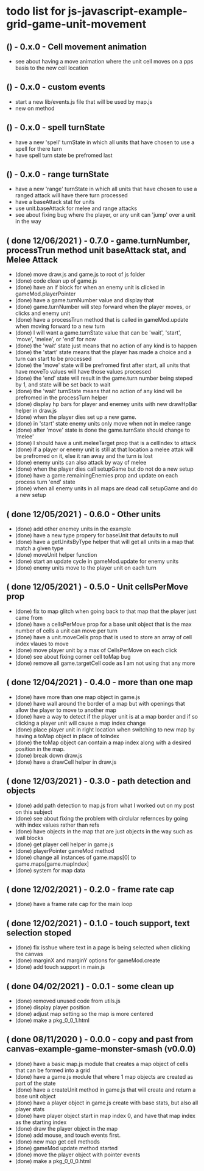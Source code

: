 # todo list for js-javascript-example-grid-game-unit-movement

## () - 0.x.0 - Cell movement animation
* see about having a move animation where the unit cell moves on a pps basis to the new cell location

## () - 0.x.0 - custom events
* start a new lib/events.js file that will be used by map.js
* new on method

## () - 0.x.0 - spell turnState
* have a new 'spell' turnState in which all units that have chosen to use a spell for there turn
* have spell turn state be prefromed last

## () - 0.x.0 - range turnState
* have a new 'range' turnState in which all units that have chosen to use a ranged attack will have there turn processed
* have a baseAttack stat for units
* use unit.baseAttack for melee and range attacks
* see about fixing bug where the player, or any unit can 'jump' over a unit in the way

## ( done 12/06/2021 ) - 0.7.0 - game.turnNumber, processTrun method unit baseAttack stat, and Melee Attack
* (done) move draw.js and game.js to root of js folder
* (done) code clean up of game.js
* (done) have an if block for when an enemy unit is clicked in gameMod.playerPointer 
* (done) have a game.turnNumber value and display that
* (done) game.turnNumber will step forward when the player moves, or clicks and enemy unit
* (done) have a processTrun method that is called in gameMod.update when moving forward to a new turn
* (done) I will want a game.turnState value that can be 'wait', 'start', 'move', 'melee', or 'end' for now
* (done) the 'wait' state just means that no action of any kind is to happen
* (done) the 'start' state means that the player has made a choice and a turn can start to be processed
* (done) the 'move' state will be prefromed first after start, all units that have moveTo values will have those values processed
* (done) the 'end' state will result in the game.turn number being steped by 1, and state will be set back to wait
* (done) the 'wait' turnState means that no action of any kind will be prefromed in the processTurn helper
* (done) display hp bars for player and enemey units with new drawHpBar helper in draw.js
* (done) when the player dies set up a new game.
* (done) in 'start' state enemy units only move when not in melee range
* (done) after 'move' state is done the game.turnSate should change to 'melee'
* (done) I should have a unit.meleeTarget prop that is a cellIndex to attack
* (done) if a player or enemy unit is still at that location a melee attak will be prefromed on it, else it ran away and the turn is lost
* (done) enemy units can also attack by way of melee
* (done) when the player dies call setupGame but do not do a new setup
* (done) have a game.remainingEnemies prop and update on each process turn 'end' state
* (done) when all enemy units in all maps are dead call setupGame and do a new setup

## ( done 12/05/2021 ) - 0.6.0 - Other units
* (done) add other enemey units in the example
* (done) have a new type propery for baseUnit that defaults to null
* (done) have a getUnitsByType helper that will get all units in a map that match a given type
* (done) moveUnit helper function
* (done) start an update cycle in gameMod.update for enemy units
* (done) enemy units move to the player unit on each turn

## ( done 12/05/2021 ) - 0.5.0 - Unit cellsPerMove prop
* (done) fix to map glitch when going back to that map that the player just came from
* (done) have a cellsPerMove prop for a base unit object that is the max number of cells a unit can move per turn
* (done) have a unit.moveCells prop that is used to store an array of cell index vlaues to move
* (done) move player unit by a max of CellsPerMove on each click
* (done) see about fixing corner cell toMap bug
* (done) remove all game.targetCell code as I am not using that any more

## ( done 12/04/2021 ) - 0.4.0 - more than one map
* (done) have more than one map object in game.js
* (done) have wall around the border of a map but with openings that allow the player to move to another map
* (done) have a way to detect if the player unit is at a map border and if so clicking a player unit will cause a map index change
* (done) place player unit in right location when switching to new map by having a toMap object in place of toIndex
* (done) the toMap object can contain a map index along with a desired position in the map.
* (done) break down draw.js
* (done) have a drawCell helper in draw.js

## ( done 12/03/2021 ) - 0.3.0 - path detection and objects
* (done) add path detection to map.js from what I worked out on my post on this subject
* (done) see about fixing the problem with circlular refernces by going with index values rather than refs
* (done) have objects in the map that are just objects in the way such as wall blocks
* (done) get player cell helper in game.js
* (done) playerPointer gameMod method
* (done) change all instances of game.maps\[0\] to game.maps\[game.mapIndex\]
* (done) system for map data

## ( done 12/02/2021 ) - 0.2.0 - frame rate cap
* (done) have a frame rate cap for the main loop

## ( done 12/02/2021 ) - 0.1.0 - touch support, text selection stoped
* (done) fix isshue where text in a page is being selected when clicking the canvas
* (done) marginX and marginY options for gameMod.create
* (done) add touch support in main.js

## ( done 04/02/2021 ) - 0.0.1 - some clean up
* (done) removed unused code from utils.js
* (done) display player position
* (done) adjust map setting so the map is more centered
* (done) make a pkg_0_0_1.html

## ( done 08/11/2020 ) - 0.0.0 - copy and past from canvas-example-game-monster-smash (v0.0.0)
* (done) have a basic map.js module that creates a map object of cells that can be formed into a grid
* (done) have a game.js module that where 1 map objects are created as part of the state
* (done) have a createUnit method in game.js that will create and return a base unit object
* (done) have a player object in game.js create with base stats, but also all player stats
* (done) have player object start in map index 0, and have that map index as the starting index
* (done) draw the player object in the map
* (done) add mouse, and touch events first.
* (done) new map get cell methods
* (done) gameMod update method started
* (done) move the player object with pointer events
* (done) make a pkg_0_0_0.html
